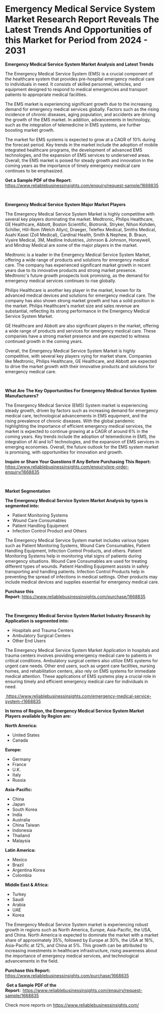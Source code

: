 <p><h1>Emergency Medical Service System Market Research Report Reveals The Latest Trends And Opportunities of this Market for Period from 2024 - 2031</h1></p><p><strong>Emergency Medical Service System Market Analysis and Latest Trends</strong></p>
<p><p>The Emergency Medical Service System (EMS) is a crucial component of the healthcare system that provides pre-hospital emergency medical care to individuals in need. It consists of skilled personnel, vehicles, and equipment designed to respond to medical emergencies and transport patients to appropriate medical facilities.</p><p>The EMS market is experiencing significant growth due to the increasing demand for emergency medical services globally. Factors such as the rising incidence of chronic diseases, aging population, and accidents are driving the growth of the EMS market. In addition, advancements in technology, such as the integration of telemedicine in EMS systems, are further boosting market growth.</p><p>The market for EMS systems is expected to grow at a CAGR of 10% during the forecast period. Key trends in the market include the adoption of mobile integrated healthcare programs, the development of advanced EMS technologies, and the expansion of EMS services to underserved areas. Overall, the EMS market is poised for steady growth and innovation in the coming years as the importance of timely emergency medical care continues to be emphasized.</p></p>
<p><strong>Get a Sample PDF of the Report:&nbsp;</strong> <a href="https://www.reliablebusinessinsights.com/enquiry/request-sample/1668835">https://www.reliablebusinessinsights.com/enquiry/request-sample/1668835</a></p>
<p>&nbsp;</p>
<p><strong>Emergency Medical Service System Major Market Players</strong></p>
<p><p>The Emergency Medical Service System Market is highly competitive with several key players dominating the market. Medtronic, Philips Healthcare, GE Healthcare, Abbott, Boston Scientific, Biotronik, Stryker, Nihon Kohden, Schiller, Hill-Rom (Welch Allyn), Draeger, Teleflex Medical, Smiths Medical, Asahi Kasei (Zoll Medical), Cardinal Health, Smith & Nephew, B. Braun, Vyaire Medical, 3M, Medline Industries, Johnson & Johnson, Honeywell, and Mindray Medical are some of the major players in the market.</p><p>Medtronic is a leader in the Emergency Medical Service System Market, offering a wide range of products and solutions for emergency medical care. The company has experienced significant market growth in recent years due to its innovative products and strong market presence. Medtronic's future growth prospects look promising, as the demand for emergency medical services continues to rise globally.</p><p>Philips Healthcare is another key player in the market, known for its advanced medical devices and solutions for emergency medical care. The company has also shown strong market growth and has a solid position in the market. Philips Healthcare's market size and sales revenue are substantial, reflecting its strong performance in the Emergency Medical Service System Market.</p><p>GE Healthcare and Abbott are also significant players in the market, offering a wide range of products and services for emergency medical care. These companies have a strong market presence and are expected to witness continued growth in the coming years.</p><p>Overall, the Emergency Medical Service System Market is highly competitive, with several key players vying for market share. Companies like Medtronic, Philips Healthcare, GE Healthcare, and Abbott are expected to drive the market growth with their innovative products and solutions for emergency medical care.</p></p>
<p>&nbsp;</p>
<p><strong>What Are The Key Opportunities For Emergency Medical Service System Manufacturers?</strong></p>
<p><p>The Emergency Medical Service (EMS) System market is experiencing steady growth, driven by factors such as increasing demand for emergency medical care, technological advancements in EMS equipment, and the rising prevalence of chronic diseases. With the global pandemic highlighting the importance of efficient emergency medical services, the market is expected to continue growing at a CAGR of around 6% in the coming years. Key trends include the adoption of telemedicine in EMS, the integration of AI and IoT technologies, and the expansion of EMS services in emerging economies. Overall, the future outlook for the EMS system market is promising, with opportunities for innovation and growth.</p></p>
<p><strong>Inquire or Share Your Questions If Any Before Purchasing This Report:</strong> <a href="https://www.reliablebusinessinsights.com/enquiry/pre-order-enquiry/1668835">https://www.reliablebusinessinsights.com/enquiry/pre-order-enquiry/1668835</a></p>
<p>&nbsp;</p>
<p><strong>Market Segmentation</strong></p>
<p><strong>The Emergency Medical Service System Market Analysis by types is segmented into:</strong></p>
<p><ul><li>Patient Monitoring Systems</li><li>Wound Care Consumables</li><li>Patient Handling Equipment</li><li>Infection Control Product and Others</li></ul></p>
<p><p>The Emergency Medical Service System market includes various types such as Patient Monitoring Systems, Wound Care Consumables, Patient Handling Equipment, Infection Control Products, and others. Patient Monitoring Systems help in monitoring vital signs of patients during emergency situations. Wound Care Consumables are used for treating different types of wounds. Patient Handling Equipment assists in safely transporting and handling patients. Infection Control Products help in preventing the spread of infections in medical settings. Other products may include medical devices and supplies essential for emergency medical care.</p></p>
<p><strong>Purchase this Report:&nbsp;</strong><a href="https://www.reliablebusinessinsights.com/purchase/1668835">https://www.reliablebusinessinsights.com/purchase/1668835</a></p>
<p>&nbsp;</p>
<p><strong>The Emergency Medical Service System Market Industry Research by Application is segmented into:</strong></p>
<p><ul><li>Hospitals and Trauma Centers</li><li>Ambulatory Surgical Centers</li><li>Other End Users</li></ul></p>
<p><p>The Emergency Medical Service System Market Application in hospitals and trauma centers involves providing emergency medical care to patients in critical conditions. Ambulatory surgical centers also utilize EMS systems for urgent care needs. Other end users, such as urgent care facilities, nursing homes, and rehabilitation centers, also rely on EMS systems for immediate medical attention. These applications of EMS systems play a crucial role in ensuring timely and efficient emergency medical care for individuals in need.</p></p>
<p><a href="https://www.reliablebusinessinsights.com/emergency-medical-service-system-r1668835">&nbsp;https://www.reliablebusinessinsights.com/emergency-medical-service-system-r1668835</a></p>
<p><strong>In terms of Region, the Emergency Medical Service System Market Players available by Region are:</strong></p>
<p>
    <p> <strong> North America: </strong>
        <ul>
            <li>United States</li>
            <li>Canada</li>
        </ul>
        </p> 
    <p> <strong> Europe: </strong>
        <ul>
            <li>Germany</li>
            <li>France</li>
            <li>U.K.</li>
            <li>Italy</li>
            <li>Russia</li>
        </ul>
        </p> 
    <p> <strong> Asia-Pacific: </strong>
        <ul>
            <li>China</li>
            <li>Japan</li>
            <li>South Korea</li>
            <li>India</li>
            <li>Australia</li>
            <li>China Taiwan</li>
            <li>Indonesia</li>
            <li>Thailand</li>
            <li>Malaysia</li>
        </ul>
        </p> 
    <p> <strong> Latin America: </strong>
        <ul>
            <li>Mexico</li>
            <li>Brazil</li>
            <li>Argentina Korea</li>
            <li>Colombia</li>
        </ul>
        </p> 
    <p> <strong> Middle East & Africa: </strong>
        <ul>
            <li>Turkey</li>
            <li>Saudi</li>
            <li>Arabia</li>
            <li>UAE</li>
            <li>Korea</li>
        </ul>
    </p>
    </p>
<p><p>The Emergency Medical Service System market is experiencing robust growth in regions such as North America, Europe, Asia-Pacific, the USA, and China. North America is expected to dominate the market with a market share of approximately 35%, followed by Europe at 30%, the USA at 18%, Asia-Pacific at 12%, and China at 5%. This growth can be attributed to increasing investments in healthcare infrastructure, rising awareness about the importance of emergency medical services, and technological advancements in the field.</p></p>
<p><strong>Purchase this Report: </strong><a href="https://www.reliablebusinessinsights.com/purchase/1668835">https://www.reliablebusinessinsights.com/purchase/1668835</a></p>
<p>&nbsp;<strong>Get a Sample PDF of the Report:&nbsp;&nbsp;</strong><a href="https://www.reliablebusinessinsights.com/enquiry/request-sample/1668835">https://www.reliablebusinessinsights.com/enquiry/request-sample/1668835</a></p>
<p><strong></strong></p>
<p>Check more reports on <a href="https://www.reliablebusinessinsights.com/">https://www.reliablebusinessinsights.com/</a></p>